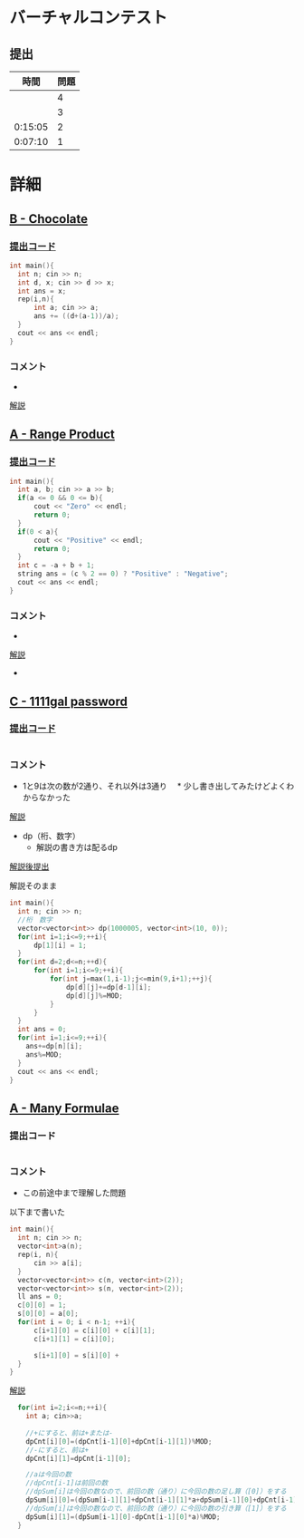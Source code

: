 # バーチャルコンテスト

## 提出
|  時間  |  問題  |
| ---- | ---- |
|  | 4 |
|  | 3 |
| 0:15:05 | 2 |
| 0:07:10 | 1 |

# 詳細
## [B - Chocolate](https://atcoder.jp/contests/abc092/tasks/abc092_b)
### [提出コード]()
```c++
int main(){
  int n; cin >> n;
  int d, x; cin >> d >> x;
  int ans = x;
  rep(i,n){
	  int a; cin >> a;
	  ans += ((d+(a-1))/a);
  }
  cout << ans << endl;
}
```

### コメント

* 

[解説](https://img.atcoder.jp/arc093/editorial.pdf)


## [A - Range Product](https://atcoder.jp/contests/agc002/tasks/agc002_a)
### [提出コード](https://atcoder.jp/contests/agc002/submissions/32289199)
```c++
int main(){
  int a, b; cin >> a >> b;
  if(a <= 0 && 0 <= b){
	  cout << "Zero" << endl;
	  return 0;
  }
  if(0 < a){
	  cout << "Positive" << endl;
	  return 0;
  }
  int c = -a + b + 1;
  string ans = (c % 2 == 0) ? "Positive" : "Negative";
  cout << ans << endl;
}
```

### コメント

* 

[解説](https://img.atcoder.jp/data/agc/002/editorial.pdf)

* 


## [C - 1111gal password](https://atcoder.jp/contests/abc242/tasks/abc242_c)
### [提出コード]()

```c++

```

### コメント
* 1と9は次の数が2通り、それ以外は3通り
    　* 少し書き出してみたけどよくわからなかった

[解説](https://atcoder.jp/contests/abc242/editorial/3515)

* dp（桁、数字）
    * 解説の書き方は配るdp

[解説後提出](https://atcoder.jp/contests/abc242/submissions/32290602)

解説そのまま

```c++
int main(){
  int n; cin >> n;
  //桁　数字
  vector<vector<int>> dp(1000005, vector<int>(10, 0));
  for(int i=1;i<=9;++i){
	  dp[1][i] = 1;
  }
  for(int d=2;d<=n;++d){
	  for(int i=1;i<=9;++i){
		  for(int j=max(1,i-1);j<=min(9,i+1);++j){
			  dp[d][j]+=dp[d-1][i];
			  dp[d][j]%=MOD;
		  }
	  }
  }
  int ans = 0;
  for(int i=1;i<=9;++i){
    ans+=dp[n][i];
	ans%=MOD;
  }
  cout << ans << endl;
}
```


## [A - Many Formulae](https://atcoder.jp/contests/arc122/tasks/arc122_a)
### 提出コード

```c++

```

### コメント

* この前途中まで理解した問題

以下まで書いた

```c++
int main(){
  int n; cin >> n;
  vector<int>a(n);
  rep(i, n){
	  cin >> a[i];
  }
  vector<vector<int>> c(n, vector<int>(2));
  vector<vector<int>> s(n, vector<int>(2));
  ll ans = 0;
  c[0][0] = 1;
  s[0][0] = a[0];
  for(int i = 0; i < n-1; ++i){
	  c[i+1][0] = c[i][0] + c[i][1];
	  c[i+1][1] = c[i][0];

	  s[i+1][0] = s[i][0] + 
  }
}
```

[解説](https://atcoder.jp/contests/arc122/editorial/2054)

```c++
  for(int i=2;i<=n;++i){
    int a; cin>>a;
		
    //+にすると、前は+または-
    dpCnt[i][0]=(dpCnt[i-1][0]+dpCnt[i-1][1])%MOD;
    //-にすると、前は+
    dpCnt[i][1]=dpCnt[i-1][0];

    //aは今回の数
    //dpCnt[i-1]は前回の数
    //dpSum[i]は今回の数なので、前回の数（通り）に今回の数の足し算（[0]）をする
    dpSum[i][0]=(dpSum[i-1][1]+dpCnt[i-1][1]*a+dpSum[i-1][0]+dpCnt[i-1][0]*a)%MOD;
    //dpSum[i]は今回の数なので、前回の数（通り）に今回の数の引き算（[1]）をする
    dpSum[i][1]=(dpSum[i-1][0]-dpCnt[i-1][0]*a)%MOD;    
  }
```